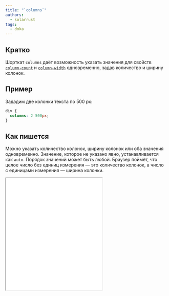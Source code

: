 ```yaml
---
title: "`columns`"
authors:
  - solarrust
tags:
  - doka
---
```


## Кратко

Шорткат `columns` даёт возможность указать значения для свойств [`column-count`](/css/column-count/) и [`column-width`](/css/column-width/) одновременно, задав количество и ширину колонок.

## Пример

Зададим две колонки текста по 500 px:

```css
div {
  columns: 2 500px;
}
```

## Как пишется

Можно указать количество колонок, ширину колонок или оба значения одновременно. Значение, которое не указано явно, устанавливается как `auto`. Порядок значений может быть любой. Браузер поймёт, что целое число без единиц измерения — это количество колонок, а число с единицами измерения — ширина колонки.

<iframe title="Изменение ширины колонки" src="demos/basic/" height="350"></iframe>

